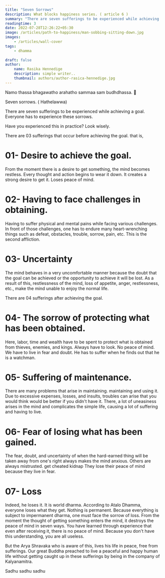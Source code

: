 ```yaml
---
title: "Seven Sorrows"
description: What blocks happiness series. ( article 6 )
summary: "There are seven sufferings to be experienced while achieving a goal. Everyone has to experience these sorrows. Read about those here.."
readingtime: 3
date: 2022-07-28T12:26:22+05:30
image: /articles/path-to-happiness/man-sobbing-sitting-down.jpg
images:
    - /articles/wall-cover
tags: 
    - dhamma
    
draft: false
author:
    name: Rasika Hennedige
    description: simple writer..
    thumbnail: authors/author-rasica-hennedige.jpg
---
```


Namo thassa bhagawatho arahatho sammaa sam budhdhassa. 🙏

Seven sorrows. ( Hathelawwa)

There are seven sufferings to be experienced while achieving a goal. Everyone has to experience these sorrows. 

Have you experienced this in practice? Look wisely.

There are 03 sufferings that occur before achieving the goal. that is,

# 01- Desire to achieve the goal.

From the moment there is a desire to get something, the mind becomes restless. Every thought and action begins to wear it down. It creates a strong desire to get it. Loses peace of mind.

# 02- Having to face challenges in obtaining.

Having to suffer physical and mental pains while facing various challenges. In front of those challenges, one has to endure many heart-wrenching things such as defeat, obstacles, trouble, sorrow, pain, etc. This is the second affliction.

# 03- Uncertainty

The mind behaves in a very uncomfortable manner because the doubt that the goal can be achieved or the opportunity to achieve it will be lost.
As a result of this, restlessness of the mind, loss of appetite, anger, restlessness, etc., make the mind unable to enjoy the normal life.

There are 04 sufferings after achieving the goal.

# 04- The sorrow of protecting what has been obtained.

Here, labor, time and wealth have to be spent to protect what is obtained from thieves, enemies, and kings. Always have to look. No peace of mind. We have to live in fear and doubt. He has to suffer when he finds out that he is a watchman.

# 05- Suffering of maintenance.

There are many problems that arise in maintaining. maintaining and using it. Due to excessive expenses, losses, and insults, troubles can arise that you would think would be better if you didn't have it. There, a lot of uneasiness arises in the mind and complicates the simple life, causing a lot of suffering and having to live.


# 06- Fear of losing what has been gained.

The fear, doubt, and uncertainty of when the hard-earned thing will be taken away from one's right always makes the mind anxious.
Others are always mistrusted. get cheated kidnap They lose their peace of mind because they live in fear.

# 07- Loss

Indeed, he loses it. It is world dharma. According to Atalo Dhamma, everyone loses what they get. Nothing is permanent. Because everything is subject to impermanent dharma, one must face the sorrow of loss.
From the moment the thought of getting something enters the mind, it destroys the peace of mind in seven ways. You have learned through experience that even after receiving it, there is no peace of mind. Because you don't have this understanding, you are all useless.

But the Arya Shravaka who is aware of this, lives his life in peace, free from sufferings. Our great Buddha preached to live a peaceful and happy human life without getting caught up in these sufferings by being in the company of Kalyanamitra.

Sadhu sadhu sadhu
